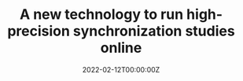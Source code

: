 ---
# Documentation: https://wowchemy.com/docs/managing-content/

title: "A new technology to run high-precision synchronization studies online"
summary: 
authors: []
tags: []
categories: []
date: "2022-02-12T00:00:00Z"
lastmod: "2022-02-12T00:00:00Z"


# Optional external URL for project (replaces project detail page).
external_link: https://cms.mus.cam.ac.uk/news/new-paper-repp-robust-cross-platform-solution-online-sensorimotor-synchronization-experiments

# Featured image
# To use, add an image named `featured.jpg/png` to your page's folder.
# Focal points: Smart, Center, TopLeft, Top, TopRight, Left, Right, BottomLeft, Bottom, BottomRight.
image:
  caption:
  focal_point: ""
  preview_only: false

# Custom links (optional).
#   Uncomment and edit lines below to show custom links.

url_code: ""
url_pdf: ""
url_slides: ""
url_video: ""

# Slides (optional).
#   Associate this project with Markdown slides.
#   Simply enter your slide deck's filename without extension.
#   E.g. `slides = "example-slides"` references `content/slides/example-slides.md`.
#   Otherwise, set `slides = ""`.
slides: ""
---